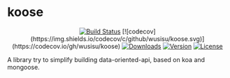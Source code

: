 # koose
<p align="center">
  <a href="https://circleci.com/gh/wusisu/koose/tree/master"><img src="https://img.shields.io/circleci/project/wusisu/koose/master.svg" alt="Build Status"></a>
  [![codecov](https://img.shields.io/codecov/c/github/wusisu/koose.svg)](https://codecov.io/gh/wusisu/koose)
  <a href="https://www.npmjs.com/package/@wusisu/koose"><img src="https://img.shields.io/npm/dt/@wusisu/koose.svg" alt="Downloads"></a>
  <a href="https://www.npmjs.com/package/@wusisu/koose"><img src="https://img.shields.io/npm/v/@wusisu/koose.svg" alt="Version"></a>
  <a href="https://www.npmjs.com/package/@wusisu/koose"><img src="https://img.shields.io/npm/l/@wusisu/koose.svg" alt="License"></a>
</p>

A library try to simplify building data-oriented-api, based on koa and mongoose.
